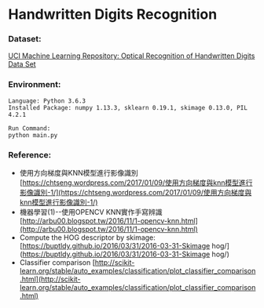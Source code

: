 Handwritten Digits Recognition
===

### Dataset: 
[UCI Machine Learning Repository: Optical Recognition of Handwritten Digits Data Set](http://archive.ics.uci.edu/ml/datasets/optical+recognition+of+handwritten+digits)

### Environment:
	
	Language: Python 3.6.3
	Installed Package: numpy 1.13.3, sklearn 0.19.1, skimage 0.13.0, PIL 4.2.1 
	
	Run Command:
	python main.py

### Reference:
- 使用方向梯度與KNN模型進行影像識別 [https://chtseng.wordpress.com/2017/01/09/使用方向梯度與knn模型進行影像識別-1/](https://chtseng.wordpress.com/2017/01/09/使用方向梯度與knn模型進行影像識別-1/)
- 機器學習(1)--使用OPENCV KNN實作手寫辨識 [http://arbu00.blogspot.tw/2016/11/1-opencv-knn.html](http://arbu00.blogspot.tw/2016/11/1-opencv-knn.html)
- Compute the HOG descriptor by skimage: [https://buptldy.github.io/2016/03/31/2016-03-31-Skimage hog/](https://buptldy.github.io/2016/03/31/2016-03-31-Skimage hog/)
- Classifier comparison [http://scikit-learn.org/stable/auto_examples/classification/plot_classifier_comparison.html](http://scikit-learn.org/stable/auto_examples/classification/plot_classifier_comparison.html)
